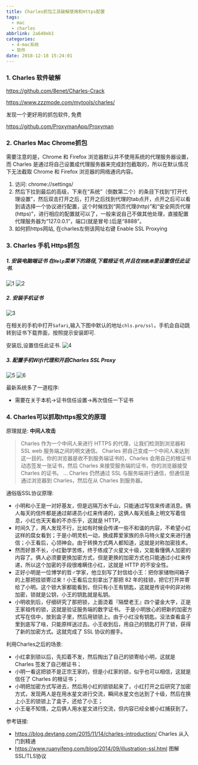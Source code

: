 ```yaml
---
title: Charles抓包工具破解使用和Https配置
tags:
  - mac
  - charles
abbrlink: 2a640eb1
categories:
  - 4-mac系统
  - 软件
date: 2018-12-18 15:24:01
---
```





### 1. Charles 软件破解

https://github.com/8enet/Charles-Crack

https://www.zzzmode.com/mytools/charles/

发现一个更好用的抓包软件, 免费

https://github.com/ProxymanApp/Proxyman



### 2. Charles Mac Chrome抓包

需要注意的是，Chrome 和 Firefox 浏览器默认并不使用系统的代理服务器设置，而 Charles 是通过将自己设置成代理服务器来完成封包截取的，所以在默认情况下无法截取 Chrome 和 Firefox 浏览器的网络通讯内容。

1. 访问: chrome://settings/   
2. 然后下拉到最后的高级，下来在“系统”（倒数第二个）的条目下找到“打开代理设置”，然后双击打开之后，打开之后找到代理的tab点开，点开之后可以看到请选择一个协议进行配置，这个时候找到“网页代理(http)”和“安全网页代理(https)”，进行相应的配置就可以了，一般来说自己不做其他处理，直接配置代理服务器为“127.0.0.1”，端口(就是冒号:)后是“8888”。
3. 如何抓https网站, 在charles左侧该网址右键 Enable SSL Proxying

<!-- more -->

### 3. Charles 手机 Https抓包

##### 1. 安装电脑端证书  在`Help`菜单下的路径,下载根证书,并且在`钥匙串`里设置信任此证书.

![1](Charles抓包工具破解使用和Https配置/1.png)
![2](Charles抓包工具破解使用和Https配置/2.png)



##### 2. 安装手机证书

![3](Charles抓包工具破解使用和Https配置/3.png)


在相关的手机中打开`Safari`,输入下图中默认的地址`chls.pro/ssl`，手机会自动跳转到证书下载界面，按照提示安装即可.

安装后,设置信任此证书.
![4](Charles抓包工具破解使用和Https配置/4.png)



##### 3. 配置手机Wifi代理和开启Charles SSL Proxy

![5](Charles抓包工具破解使用和Https配置/5.png)
![6](Charles抓包工具破解使用和Https配置/6.png)



最新系统多了一道程序:

+ 需要在关于本机->证书信任设置->再次信任一下证书



### 4. Charles可以抓取https报文的原理

原理就是: **中间人攻击**

> Charles 作为一个中间人来进行 HTTPS 的代理，让我们检测到浏览器和 SSL web 服务端之间的明文通信。
>  Charles 把自己变成一个中间人来达到这一目的。你的浏览器是收不到服务端证书的，Charles 会用自己的根证书动态签发一张证书，然后 Charles 来接受服务端的证书，你的浏览器接受 Charles 的证书。
>  …
>  Charles 仍然通过 SSL 与服务端进行通信，但通信是通过浏览器到 Charles，然后在从 Charles 到服务器。

通俗版SSL协议原理:

- 小明和小王是一对好基友，但是远隔万水千山，只能通过写信来传递消息。俩人每天的信件都是通过邮递员小红来传递的，这俩人每天纸条上明文写着信息，小红也天天看的不亦乐乎，这就是 HTTP。
- 时间久了，两人发现不行，比如有时候会传递一些不和谐的内容，不希望小红这样的腐女看到；于是小明灵机一动，换成葬爱家族的杀马特火星文来进行通信；小王看后，心领神会。由于转换方式两人都知道，这就是对称加密技术。
- 然而好景不长，小红勤学苦练，终于练成了火星文十级，又能看懂俩人加密的内容了。俩人必须要更换加密方式，但是更换的加密方式也只能通过小红来传递，所以这个加密的手段很难瞒住小红，这就是 HTTP 的不安全性。
- 正好小明是一位博学的哲♂学家，他立刻写了封信给小王：把你家储物间箱子的上那把挂锁寄过来！小王看后立刻拿出了那把 82 年的挂锁，把它打开并寄给了小明。这个锁大家都能看到，但只有小王有钥匙，这就是传说中的非对称加密，锁就是公钥，小王的钥匙就是私钥。
- 小明收到后，仔细研究了那把锁，上面烫着『隔壁老王』四个鎏金大字，正是王家祖传的锁，这就是验证服务端的数字证书。
   于是小明放心的把新的加密方式写在信中，放到盒子里，然后用锁锁上。由于小红没有钥匙，没法查看盒子里到底写了啥，只能原样送过去。小王收到后，用自己的钥匙打开了锁，获得了新的加密方式。这就完成了 SSL 协议的握手。

利用Charles之后的场景:

- 小红拿到锁以后，先扣着不发，然后掏出了自己的锁寄给小明，这就是 Charles 签发了自己根证书；
- 小明一看这把锁不是正宗王家的，但是小红家的锁，似乎也可以相信，这就是信任了 Charles 的根证书；
- 小明把加密方式写进去，然后用小红的锁锁起来了，小红打开之后研究了加密方式，发现两人是在用水星文进行交流，瞬间水星文也达到了十级，然后在换上小王的锁锁上了盒子，还给了小王；
- 小王毫不知情，之后俩人用水星文进行交流，但内容已经全被小红捕获到了。



参考链接:

+ https://blog.devtang.com/2015/11/14/charles-introduction/  Charles 从入门到精通
+ https://www.ruanyifeng.com/blog/2014/09/illustration-ssl.html  图解SSL/TLS协议
